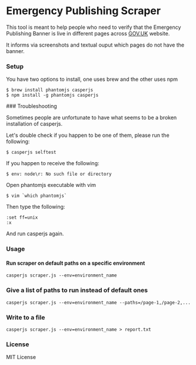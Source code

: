 # Emergency Publishing Scraper

This tool is meant to help people who need to verify that the Emergency Publishing Banner
is live in different pages across [GOV.UK](http://gov.uk) website.

It informs via screenshots and textual ouput which pages do not have the banner.

### Setup

You have two options to install, one uses brew and the other uses npm
```
$ brew install phantomjs casperjs
$ npm install -g phantomjs casperjs
```

### Troubleshooting

Sometimes people are unfortunate to have what seems to be a broken installation of casperjs.

Let's double check if you happen to be one of them, please run the following:

    $ casperjs selftest

If you happen to receive the following:

    $ env: node\r: No such file or directory

Open phantomjs executable with vim

    $ vim `which phantomjs`

Then type the following:

    :set ff=unix
    :x

And run casperjs again.

### Usage

#### Run scraper on default paths on a specific environment

    casperjs scraper.js --env=environment_name

### Give a list of paths to run instead of default ones

    casperjs scraper.js --env=environment_name --paths=/page-1,/page-2,...

### Write to a file

    casperjs scraper.js --env=environment_name > report.txt


### License

MIT License

